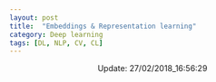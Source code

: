```yaml
---
layout: post
title:  "Embeddings & Representation learning"
category: Deep learning
tags: [DL, NLP, CV, CL]
---
```






<center> Update: 27/02/2018_16:56:29</center>

  	
